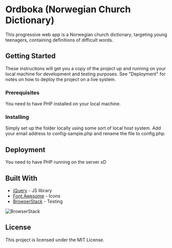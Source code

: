 # Ordboka (Norwegian Church Dictionary)
This progressive web app is a Norwegian church dictionary, targeting young teenagers, containing definitions of difficult words.

## Getting Started
These instructions will get you a copy of the project up and running on your local machine for development and testing purposes. See "Deployment" for notes on how to deploy the project on a live system.

### Prerequisites
You need to have PHP installed on your local machine.

### Installing
Simply set up the folder locally using some sort of local host system. Add your email address to config-sample.php and rename the file to config.php.

## Deployment
You need to have PHP running on the server xD

## Built With
* [jQuery](https://jquery.com/) - JS library
* [Font Awesome](https://fontawesome.com/) - Icons
* [BrowserStack](https://www.browserstack.com/) - Testing

![BrowserStack](https://joinmyblog.com/browserstack.png)

## License
This project is licensed under the MIT License.
